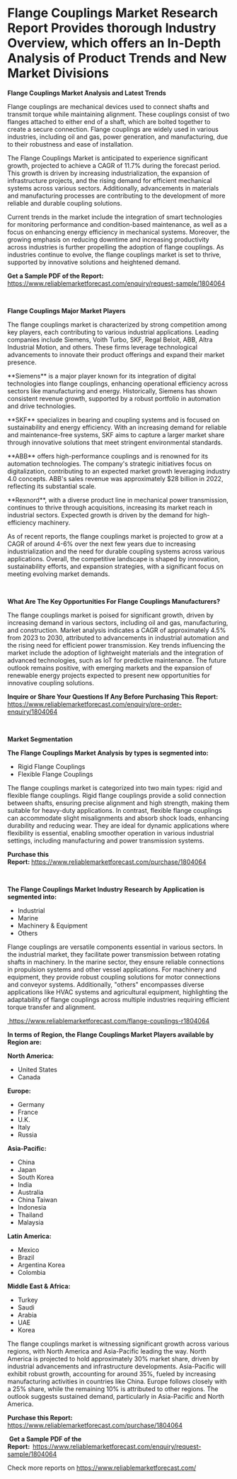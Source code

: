 <p><h1>Flange Couplings Market Research Report Provides thorough Industry Overview, which offers an In-Depth Analysis of Product Trends and New Market Divisions</h1></p><p><strong>Flange Couplings Market Analysis and Latest Trends</strong></p>
<p><p>Flange couplings are mechanical devices used to connect shafts and transmit torque while maintaining alignment. These couplings consist of two flanges attached to either end of a shaft, which are bolted together to create a secure connection. Flange couplings are widely used in various industries, including oil and gas, power generation, and manufacturing, due to their robustness and ease of installation.</p><p>The Flange Couplings Market is anticipated to experience significant growth, projected to achieve a CAGR of 11.7% during the forecast period. This growth is driven by increasing industrialization, the expansion of infrastructure projects, and the rising demand for efficient mechanical systems across various sectors. Additionally, advancements in materials and manufacturing processes are contributing to the development of more reliable and durable coupling solutions.</p><p>Current trends in the market include the integration of smart technologies for monitoring performance and condition-based maintenance, as well as a focus on enhancing energy efficiency in mechanical systems. Moreover, the growing emphasis on reducing downtime and increasing productivity across industries is further propelling the adoption of flange couplings. As industries continue to evolve, the flange couplings market is set to thrive, supported by innovative solutions and heightened demand.</p></p>
<p><strong>Get a Sample PDF of the Report:&nbsp;</strong> <a href="https://www.reliablemarketforecast.com/enquiry/request-sample/1804064?utm_campaign=1833&utm_medium=2&utm_source=Github&utm_content=ia&utm_term=10042025&utm_id=flange-couplings">https://www.reliablemarketforecast.com/enquiry/request-sample/1804064</a></p>
<p>&nbsp;</p>
<p><strong>Flange Couplings Major Market Players</strong></p>
<p><p>The flange couplings market is characterized by strong competition among key players, each contributing to various industrial applications. Leading companies include Siemens, Voith Turbo, SKF, Regal Beloit, ABB, Altra Industrial Motion, and others. These firms leverage technological advancements to innovate their product offerings and expand their market presence.</p><p>**Siemens** is a major player known for its integration of digital technologies into flange couplings, enhancing operational efficiency across sectors like manufacturing and energy. Historically, Siemens has shown consistent revenue growth, supported by a robust portfolio in automation and drive technologies.</p><p>**SKF** specializes in bearing and coupling systems and is focused on sustainability and energy efficiency. With an increasing demand for reliable and maintenance-free systems, SKF aims to capture a larger market share through innovative solutions that meet stringent environmental standards.</p><p>**ABB** offers high-performance couplings and is renowned for its automation technologies. The company's strategic initiatives focus on digitalization, contributing to an expected market growth leveraging industry 4.0 concepts. ABB's sales revenue was approximately $28 billion in 2022, reflecting its substantial scale.</p><p>**Rexnord**, with a diverse product line in mechanical power transmission, continues to thrive through acquisitions, increasing its market reach in industrial sectors. Expected growth is driven by the demand for high-efficiency machinery.</p><p>As of recent reports, the flange couplings market is projected to grow at a CAGR of around 4-6% over the next few years due to increasing industrialization and the need for durable coupling systems across various applications. Overall, the competitive landscape is shaped by innovation, sustainability efforts, and expansion strategies, with a significant focus on meeting evolving market demands.</p></p>
<p>&nbsp;</p>
<p><strong>What Are The Key Opportunities For Flange Couplings Manufacturers?</strong></p>
<p><p>The flange couplings market is poised for significant growth, driven by increasing demand in various sectors, including oil and gas, manufacturing, and construction. Market analysis indicates a CAGR of approximately 4.5% from 2023 to 2030, attributed to advancements in industrial automation and the rising need for efficient power transmission. Key trends influencing the market include the adoption of lightweight materials and the integration of advanced technologies, such as IoT for predictive maintenance. The future outlook remains positive, with emerging markets and the expansion of renewable energy projects expected to present new opportunities for innovative coupling solutions.</p></p>
<p><strong>Inquire or Share Your Questions If Any Before Purchasing This Report:</strong> <a href="https://www.reliablemarketforecast.com/enquiry/pre-order-enquiry/1804064?utm_campaign=1833&utm_medium=2&utm_source=Github&utm_content=ia&utm_term=10042025&utm_id=flange-couplings">https://www.reliablemarketforecast.com/enquiry/pre-order-enquiry/1804064</a></p>
<p>&nbsp;</p>
<p><strong>Market Segmentation</strong></p>
<p><strong>The Flange Couplings Market Analysis by types is segmented into:</strong></p>
<p><ul><li>Rigid Flange Couplings</li><li>Flexible Flange Couplings</li></ul></p>
<p><p>The flange couplings market is categorized into two main types: rigid and flexible flange couplings. Rigid flange couplings provide a solid connection between shafts, ensuring precise alignment and high strength, making them suitable for heavy-duty applications. In contrast, flexible flange couplings can accommodate slight misalignments and absorb shock loads, enhancing durability and reducing wear. They are ideal for dynamic applications where flexibility is essential, enabling smoother operation in various industrial settings, including manufacturing and power transmission systems.</p></p>
<p><strong>Purchase this Report:&nbsp;</strong><a href="https://www.reliablemarketforecast.com/purchase/1804064?utm_campaign=1833&utm_medium=2&utm_source=Github&utm_content=ia&utm_term=10042025&utm_id=flange-couplings">https://www.reliablemarketforecast.com/purchase/1804064</a></p>
<p>&nbsp;</p>
<p><strong>The Flange Couplings Market Industry Research by Application is segmented into:</strong></p>
<p><ul><li>Industrial</li><li>Marine</li><li>Machinery & Equipment</li><li>Others</li></ul></p>
<p><p>Flange couplings are versatile components essential in various sectors. In the industrial market, they facilitate power transmission between rotating shafts in machinery. In the marine sector, they ensure reliable connections in propulsion systems and other vessel applications. For machinery and equipment, they provide robust coupling solutions for motor connections and conveyor systems. Additionally, "others" encompasses diverse applications like HVAC systems and agricultural equipment, highlighting the adaptability of flange couplings across multiple industries requiring efficient torque transfer and alignment.</p></p>
<p><a href="https://www.reliablemarketforecast.com/flange-couplings-r1804064?utm_campaign=1833&utm_medium=2&utm_source=Github&utm_content=ia&utm_term=10042025&utm_id=flange-couplings">&nbsp;https://www.reliablemarketforecast.com/flange-couplings-r1804064</a></p>
<p><strong>In terms of Region, the Flange Couplings Market Players available by Region are:</strong></p>
<p>
    <p> <strong> North America: </strong>
        <ul>
            <li>United States</li>
            <li>Canada</li>
        </ul>
        </p> 
    <p> <strong> Europe: </strong>
        <ul>
            <li>Germany</li>
            <li>France</li>
            <li>U.K.</li>
            <li>Italy</li>
            <li>Russia</li>
        </ul>
        </p> 
    <p> <strong> Asia-Pacific: </strong>
        <ul>
            <li>China</li>
            <li>Japan</li>
            <li>South Korea</li>
            <li>India</li>
            <li>Australia</li>
            <li>China Taiwan</li>
            <li>Indonesia</li>
            <li>Thailand</li>
            <li>Malaysia</li>
        </ul>
        </p> 
    <p> <strong> Latin America: </strong>
        <ul>
            <li>Mexico</li>
            <li>Brazil</li>
            <li>Argentina Korea</li>
            <li>Colombia</li>
        </ul>
        </p> 
    <p> <strong> Middle East & Africa: </strong>
        <ul>
            <li>Turkey</li>
            <li>Saudi</li>
            <li>Arabia</li>
            <li>UAE</li>
            <li>Korea</li>
        </ul>
    </p>
    </p>
<p><p>The flange couplings market is witnessing significant growth across various regions, with North America and Asia-Pacific leading the way. North America is projected to hold approximately 30% market share, driven by industrial advancements and infrastructure developments. Asia-Pacific will exhibit robust growth, accounting for around 35%, fueled by increasing manufacturing activities in countries like China. Europe follows closely with a 25% share, while the remaining 10% is attributed to other regions. The outlook suggests sustained demand, particularly in Asia-Pacific and North America.</p></p>
<p><strong>Purchase this Report: </strong><a href="https://www.reliablemarketforecast.com/purchase/1804064?utm_campaign=1833&utm_medium=2&utm_source=Github&utm_content=ia&utm_term=10042025&utm_id=flange-couplings">https://www.reliablemarketforecast.com/purchase/1804064</a></p>
<p>&nbsp;<strong>Get a Sample PDF of the Report:&nbsp;&nbsp;</strong><a href="https://www.reliablemarketforecast.com/enquiry/request-sample/1804064?utm_campaign=1833&utm_medium=2&utm_source=Github&utm_content=ia&utm_term=10042025&utm_id=flange-couplings">https://www.reliablemarketforecast.com/enquiry/request-sample/1804064</a></p>
<p><strong></strong></p>
<p>Check more reports on <a href="https://www.reliablemarketforecast.com/?utm_campaign=1833&utm_medium=2&utm_source=Github&utm_content=ia&utm_term=10042025&utm_id=flange-couplings">https://www.reliablemarketforecast.com/</a></p>